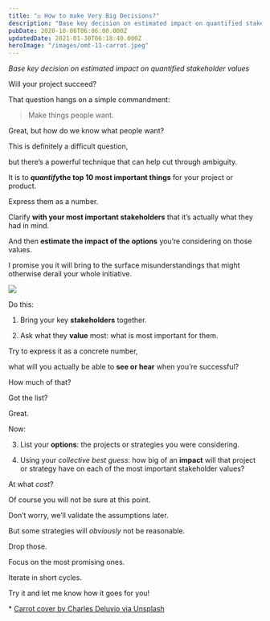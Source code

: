 ```yaml
---
title: "⚖️ How to make Very Big Decisions?"
description: "Base key decision on estimated impact on quantified stakeholder values Will your project succeed? That question hangs on a simple commandment: Make things people want. Great, but how do we know wha..."
pubDate: 2020-10-06T06:06:00.000Z
updatedDate: 2021-01-30T06:18:40.000Z
heroImage: "/images/omt-11-carrot.jpeg"
---
```

*Base key decision on estimated impact on quantified
stakeholder values*

Will your project succeed?

That question hangs on a simple commandment:

> Make things people want.

Great, but how do we know what people want?

This is definitely a difficult question,

but there’s a powerful technique that can help cut through
ambiguity.

It is to ***quantify*****the top 10 most important things** for your project or product.

Express them as a number.

Clarify **with your most important stakeholders** that it’s actually what they had in mind.

And then **estimate the impact of the options** you’re considering on those values.

I promise you it will bring to the surface misunderstandings
that might otherwise derail your whole initiative.

![](/images/very-big-decisions.png)

Do this:

1. Bring your
key **stakeholders** together.

2. Ask what they **value** most: what is
most important for them.

Try to express it as a concrete number,

what will you actually be able to **see or hear** when you’re successful?

How much of that?

Got the list?

Great.

Now:

3. List your **options**: the projects or
strategies you were considering.

4. Using your *collective best guess*: how big of
an **impact** will that project or
strategy have on each of the most important stakeholder values?

At what *cost*?

Of course you will not be sure at this point.

Don’t worry, we’ll validate the assumptions later.

But some strategies will *obviously* not be
reasonable.

Drop those.

Focus on the most promising ones.

Iterate in short cycles.

Try it and let me know how it goes for you!

\*
[Carrot cover by Charles Deluvio via Unsplash](https://unsplash.com/@charlesdeluvio?ref=localhost)